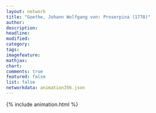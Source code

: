```yaml
---
layout: network
title: "Goethe, Johann Wolfgang von: Proserpina (1778)"
author:
description:
headline:
modified:
category:
tags:
imagefeature: 
mathjax: 
chart: 
comments: true
featured: false
list: false
networkdata: animation356.json
---
```

{% include animation.html %}
